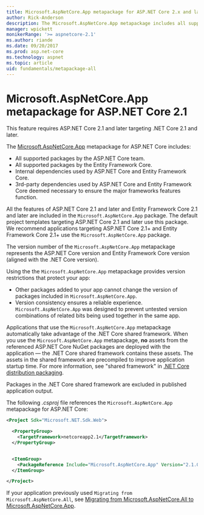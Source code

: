 ```yaml
---
title: Microsoft.AspNetCore.App metapackage for ASP.NET Core 2.x and later
author: Rick-Anderson
description: The Microsoft.AspNetCore.App metapackage includes all supported ASP.NET Core and Entity Framework Core packages, along with their dependencies.
manager: wpickett
monikerRange: '>= aspnetcore-2.1'
ms.author: riande
ms.date: 09/20/2017
ms.prod: asp.net-core
ms.technology: aspnet
ms.topic: article
uid: fundamentals/metapackage-all
---
```


# Microsoft.AspNetCore.App metapackage for ASP.NET Core 2.1

This feature requires ASP.NET Core 2.1 and later targeting .NET Core 2.1 and later.

The [Microsoft.AspNetCore.App](https://www.nuget.org/packages/Microsoft.AspNetCore.App) metapackage for ASP.NET Core includes:

* All supported packages by the ASP.NET Core team.
* All supported packages by the Entity Framework Core. 
* Internal dependencies used by ASP.NET Core and Entity Framework Core.
* 3rd-party dependencies used by ASP.NET Core and Entity Framework Core deemed necessary to ensure the major frameworks features function.

All the features of ASP.NET Core 2.1 and later and Entity Framework Core 2.1 and later are included in the `Microsoft.AspNetCore.App` package. The default project templates targeting ASP.NET Core 2.1 and later use this package. We recommend applications targeting ASP.NET Core 2.1+ and Entity Framework Core 2.1+ use the `Microsoft.AspNetCore.App` package.

The version number of the `Microsoft.AspNetCore.App` metapackage represents the ASP.NET Core version and Entity Framework Core version (aligned with the .NET Core version).

Using the the `Microsoft.AspNetCore.App` metapackage provides version restrictions that protect your app:

* Other packages added to your app cannot change the version of packages included in `Microsoft.AspNetCore.App`.
* Version consistency ensures a reliable experience. `Microsoft.AspNetCore.App` was designed to prevent untested version combinations of related bits being used together in the same app.

Applications that use the `Microsoft.AspNetCore.App` metapackage automatically take advantage of the .NET Core shared framework. When you use the `Microsoft.AspNetCore.App` metapackage, **no** assets from the referenced ASP.NET Core NuGet packages are deployed with the application &mdash; the .NET Core shared framework contains these assets. The assets in the shared framework are precompiled to improve application startup time. For more information, see "shared framework" in [.NET Core distribution packaging](/dotnet/core/build/distribution-packaging).

Packages in the .NET Core shared framework are excluded in published application output.

The following *.csproj* file references the `Microsoft.AspNetCore.App` metapackage for ASP.NET Core:

```xml
<Project Sdk="Microsoft.NET.Sdk.Web">

  <PropertyGroup>
    <TargetFramework>netcoreapp2.1</TargetFramework>
  </PropertyGroup>


  <ItemGroup>
    <PackageReference Include="Microsoft.AspNetCore.App" Version="2.1.0-preview2-final" />
  </ItemGroup>

</Project>

```

If your application previously used `Migrating from Microsoft.AspNetCore.All`, see [Migrating from Microsoft.AspNetCore.All to Microsoft.AspNetCore.App](xref:fundamentals/metapackage#migrate).